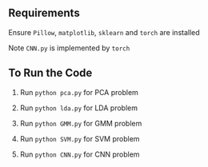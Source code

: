 Requirements
---------------

Ensure `Pillow`, `matplotlib`, `sklearn` and `torch` are installed


Note `CNN.py` is implemented by `torch`


To Run the Code
---------------

1. Run `python pca.py` for PCA problem

2. Run `python lda.py` for LDA problem

3. Run `python GMM.py` for GMM problem

4. Run `python SVM.py` for SVM problem

5. Run `python CNN.py` for CNN problem

